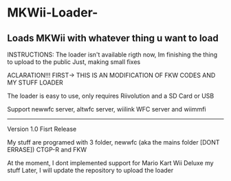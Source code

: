 # MKWii-Loader-
Loads MKWii with whatever thing u want to load
---

INSTRUCTIONS:
The loader isn't available rigth now, Im finishing the thing to
upload to the public
 Just, making small fixes

ACLARATION!!! 
 FIRST-> THIS IS AN MODIFICATION OF FKW CODES AND MY STUFF LOADER

The loader is easy to use, only requires Riivolution and a SD Card or USB

Support newwfc server, altwfc server, wiilink WFC server and wiimmfi 

---

Version 1.0
 Fisrt Release


My stuff are programed with 3 folder, newwfc (aka the mains folder [DONT ERRASE]) CTGP-R and FKW

At the moment, I dont implemented support for Mario Kart Wii Deluxe my stuff
Later, I will update the repository to upload the loader
